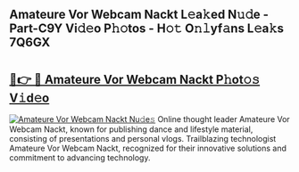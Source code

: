 ## Amateure Vor Webcam Nackt L𝚎a𝚔ed N𝚞𝚍e - Part-C9Y Vi𝚍𝚎o P𝚑𝚘tos - H𝚘𝚝 O𝚗𝚕yf𝚊ns L𝚎a𝚔s 7Q6GX

# <h2><a href="http://kf1320.oniu.top/?m=Amateure+Vor+Webcam+Nackt">🔗👉 🔴 Amateure Vor Webcam Nackt P𝚑ot𝚘𝚜 V𝚒d𝚎o</a></h2>

[![Amateure Vor Webcam Nackt Nu𝚍e𝚜](https://i.imgur.com/0qMVB7G.gif)](http://kf1320.oniu.top/?m=Amateure+Vor+Webcam+Nackt)
Online thought leader Amateure Vor Webcam Nackt, known for publishing dance and lifestyle material, consisting of presentations and personal vlogs. Trailblazing technologist Amateure Vor Webcam Nackt, recognized for their innovative solutions and commitment to advancing technology.  
